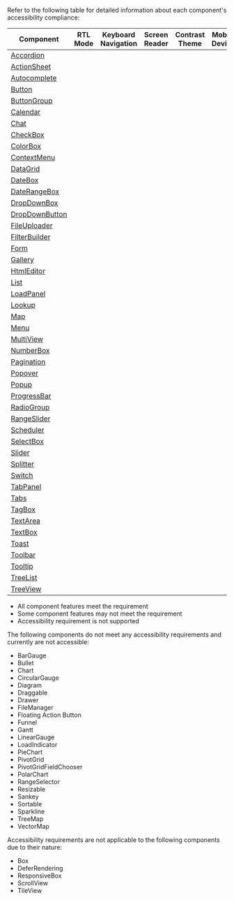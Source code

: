 Refer to the following table for detailed information about each component's accessibility compliance:

<div class="advanced-table-container">
    <table class="dx-table">
        <thead>
            <tr>
                <th>Component</th>
                <th>RTL Mode</th>
                <th>Keyboard Navigation</th>
                <th>Screen Reader</th>
                <th>Contrast Theme</th>
                <th>Mobile Device</th>
                <th><a href="https://developer.chrome.com/docs/lighthouse/" target="_blank">Lighthouse Validation</a></th>
                <th><a href="https://www.deque.com/axe/" target="_blank">Axe Validation</a></th>
                <th><a href="https://wave.webaim.org/" target="_blank">WAVE Validation</a></th>
                <th><a href="https://www.access-board.gov/ict/" target="_blank">Section 508</a></th>
                <th><a href="https://www.w3.org/WAI/standards-guidelines/wcag/" target="_blank">WCAG 2.x</a></th>
            </tr>
        </thead>
        <tbody  >
        <tr>
            <td><a href="/Documentation/Guide/UI_Components/Accordion/Accessibility/">Accordion</a></td>
            <td class="dx-table-row__center icon-success"></td>
            <td class="dx-table-row__center icon-success"></td>
            <td class="dx-table-row__center icon-success"></td>
            <td class="dx-table-row__center icon-warning"></td>
            <td class="dx-table-row__center icon-success"></td>
            <td class="dx-table-row__center icon-success"></td>
            <td class="dx-table-row__center icon-success"></td>
            <td class="dx-table-row__center icon-success"></td>
            <td class="dx-table-row__center icon-warning"></td>
            <td class="dx-table-row__center icon-warning"></td>
        </tr>
        <tr>
            <td><a href="/Documentation/Guide/UI_Components/ActionSheet/Accessibility/">ActionSheet</a></td>
            <td class="dx-table-row__center icon-success"></td>
            <td class="dx-table-row__center icon-success"></td>
            <td class="dx-table-row__center icon-success"></td>
            <td class="dx-table-row__center icon-warning"></td>
            <td class="dx-table-row__center icon-success"></td>
            <td class="dx-table-row__center icon-success"></td>
            <td class="dx-table-row__center icon-success"></td>
            <td class="dx-table-row__center icon-success"></td>
            <td class="dx-table-row__center icon-success"></td>
            <td class="dx-table-row__center icon-success"></td>
        </tr>
        <tr>
            <td><a href="/Documentation/Guide/UI_Components/Autocomplete/Accessibility/">Autocomplete</a></td>
            <td class="dx-table-row__center icon-success"></td>
            <td class="dx-table-row__center icon-success"></td>
            <td class="dx-table-row__center icon-success"></td>
            <td class="dx-table-row__center icon-warning"></td>
            <td class="dx-table-row__center icon-success"></td>
            <td class="dx-table-row__center icon-success"></td>
            <td class="dx-table-row__center icon-success"></td>
            <td class="dx-table-row__center icon-success"></td>
            <td class="dx-table-row__center icon-success"></td>
            <td class="dx-table-row__center icon-success"></td>
        </tr>
        <tr>
            <td><a href="/Documentation/Guide/UI_Components/Button/Accessibility/">Button</a></td>
            <td class="dx-table-row__center icon-success"></td>
            <td class="dx-table-row__center icon-success"></td>
            <td class="dx-table-row__center icon-success"></td>
            <td class="dx-table-row__center icon-warning"></td>
            <td class="dx-table-row__center icon-success"></td>
            <td class="dx-table-row__center icon-success"></td>
            <td class="dx-table-row__center icon-success"></td>
            <td class="dx-table-row__center icon-success"></td>
            <td class="dx-table-row__center icon-success"></td>
            <td class="dx-table-row__center icon-success"></td>
        </tr>
        <tr>
            <td><a href="/Documentation/Guide/UI_Components/ButtonGroup/Accessibility/">ButtonGroup</a></td>
            <td class="dx-table-row__center icon-success"></td>
            <td class="dx-table-row__center icon-success"></td>
            <td class="dx-table-row__center icon-success"></td>
            <td class="dx-table-row__center icon-warning"></td>
            <td class="dx-table-row__center icon-success"></td>
            <td class="dx-table-row__center icon-success"></td>
            <td class="dx-table-row__center icon-success"></td>
            <td class="dx-table-row__center icon-success"></td>
            <td class="dx-table-row__center icon-success"></td>
            <td class="dx-table-row__center icon-success"></td>
        </tr>
        <tr>
            <td><a href="/Documentation/Guide/UI_Components/Calendar/Accessibility/">Calendar</a></td>
            <td class="dx-table-row__center icon-success"></td>
            <td class="dx-table-row__center icon-success"></td>
            <td class="dx-table-row__center icon-success"></td>
            <td class="dx-table-row__center icon-warning"></td>
            <td class="dx-table-row__center icon-success"></td>
            <td class="dx-table-row__center icon-success"></td>
            <td class="dx-table-row__center icon-success"></td>
            <td class="dx-table-row__center icon-success"></td>
            <td class="dx-table-row__center icon-warning"></td>
            <td class="dx-table-row__center icon-warning"></td>
        </tr>
        <tr>
            <td><a href="/Documentation/Guide/UI_Components/Chat/Accessibility/">Chat</a></td>
            <td class="dx-table-row__center icon-success"></td>
            <td class="dx-table-row__center icon-success"></td>
            <td class="dx-table-row__center icon-success"></td>
            <td class="dx-table-row__center icon-warning"></td>
            <td class="dx-table-row__center icon-success"></td>
            <td class="dx-table-row__center icon-success"></td>
            <td class="dx-table-row__center icon-success"></td>
            <td class="dx-table-row__center icon-warning"></td>
            <td class="dx-table-row__center icon-success"></td>
            <td class="dx-table-row__center icon-success"></td>
        </tr>
        <tr>
            <td><a href="/Documentation/Guide/UI_Components/CheckBox/Accessibility/">CheckBox</a></td>
            <td class="dx-table-row__center icon-success"></td>
            <td class="dx-table-row__center icon-success"></td>
            <td class="dx-table-row__center icon-success"></td>
            <td class="dx-table-row__center icon-warning"></td>
            <td class="dx-table-row__center icon-success"></td>
            <td class="dx-table-row__center icon-success"></td>
            <td class="dx-table-row__center icon-success"></td>
            <td class="dx-table-row__center icon-success"></td>
            <td class="dx-table-row__center icon-success"></td>
            <td class="dx-table-row__center icon-success"></td>
        </tr>
        <tr>
            <td><a href="/Documentation/Guide/UI_Components/ColorBox/Accessibility/">ColorBox</a></td>
            <td class="dx-table-row__center icon-success"></td>
            <td class="dx-table-row__center icon-success"></td>
            <td class="dx-table-row__center icon-success"></td>
            <td class="dx-table-row__center icon-warning"></td>
            <td class="dx-table-row__center icon-success"></td>
            <td class="dx-table-row__center icon-warning"></td>
            <td class="dx-table-row__center icon-warning"></td>
            <td class="dx-table-row__center icon-warning"></td>
            <td class="dx-table-row__center icon-warning"></td>
            <td class="dx-table-row__center icon-warning"></td>
        </tr>
        <tr>
            <td><a href="/Documentation/Guide/UI_Components/ContextMenu/Accessibility/">ContextMenu</a></td>
            <td class="dx-table-row__center icon-success"></td>
            <td class="dx-table-row__center icon-success"></td>
            <td class="dx-table-row__center icon-success"></td>
            <td class="dx-table-row__center icon-warning"></td>
            <td class="dx-table-row__center icon-success"></td>
            <td class="dx-table-row__center icon-success"></td>
            <td class="dx-table-row__center icon-success"></td>
            <td class="dx-table-row__center icon-success"></td>
            <td class="dx-table-row__center icon-success"></td>
            <td class="dx-table-row__center icon-success"></td>
        </tr>
        <tr>
            <td><a href="/Documentation/Guide/UI_Components/DataGrid/Accessibility/">DataGrid</a></td>
            <td class="dx-table-row__center icon-success"></td>
            <td class="dx-table-row__center icon-warning"></td>
            <td class="dx-table-row__center icon-warning"></td>
            <td class="dx-table-row__center icon-warning"></td>
            <td class="dx-table-row__center icon-success"></td>
            <td class="dx-table-row__center icon-success"></td>
            <td class="dx-table-row__center icon-success"></td>
            <td class="dx-table-row__center icon-success"></td>
            <td class="dx-table-row__center icon-warning"></td>
            <td class="dx-table-row__center icon-warning"></td>
        </tr>
        <tr>
            <td><a href="/Documentation/Guide/UI_Components/DateBox/Accessibility/">DateBox</a></td>
            <td class="dx-table-row__center icon-success"></td>
            <td class="dx-table-row__center icon-success"></td>
            <td class="dx-table-row__center icon-success"></td>
            <td class="dx-table-row__center icon-warning"></td>
            <td class="dx-table-row__center icon-success"></td>
            <td class="dx-table-row__center icon-success"></td>
            <td class="dx-table-row__center icon-success"></td>
            <td class="dx-table-row__center icon-success"></td>
            <td class="dx-table-row__center icon-success"></td>
            <td class="dx-table-row__center icon-success"></td>
        </tr>
        <tr>
            <td><a href="/Documentation/Guide/UI_Components/DateRangeBox/Accessibility/">DateRangeBox</a></td>
            <td class="dx-table-row__center icon-success"></td>
            <td class="dx-table-row__center icon-success"></td>
            <td class="dx-table-row__center icon-success"></td>
            <td class="dx-table-row__center icon-warning"></td>
            <td class="dx-table-row__center icon-success"></td>
            <td class="dx-table-row__center icon-success"></td>
            <td class="dx-table-row__center icon-success"></td>
            <td class="dx-table-row__center icon-warning"></td>
            <td class="dx-table-row__center icon-success"></td>
            <td class="dx-table-row__center icon-success"></td>
        </tr>
        <tr>
            <td><a href="/Documentation/Guide/UI_Components/DropDownBox/Accessibility/">DropDownBox</a></td>
            <td class="dx-table-row__center icon-success"></td>
            <td class="dx-table-row__center icon-success"></td>
            <td class="dx-table-row__center icon-warning"></td>
            <td class="dx-table-row__center icon-warning"></td>
            <td class="dx-table-row__center icon-success"></td>
            <td class="dx-table-row__center icon-warning"></td>
            <td class="dx-table-row__center icon-warning"></td>
            <td class="dx-table-row__center icon-warning"></td>
            <td class="dx-table-row__center icon-success"></td>
            <td class="dx-table-row__center icon-success"></td>
        </tr>
        <tr>
            <td><a href="/Documentation/Guide/UI_Components/DropDownButton/Accessibility/">DropDownButton</a></td>
            <td class="dx-table-row__center icon-success"></td>
            <td class="dx-table-row__center icon-success"></td>
            <td class="dx-table-row__center icon-success"></td>
            <td class="dx-table-row__center icon-warning"></td>
            <td class="dx-table-row__center icon-success"></td>
            <td class="dx-table-row__center icon-success"></td>
            <td class="dx-table-row__center icon-success"></td>
            <td class="dx-table-row__center icon-success"></td>
            <td class="dx-table-row__center icon-success"></td>
            <td class="dx-table-row__center icon-success"></td>
        </tr>
        <tr>
            <td><a href="/Documentation/Guide/UI_Components/FileUploader/Accessibility/">FileUploader</a></td>
            <td class="dx-table-row__center icon-success"></td>
            <td class="dx-table-row__center icon-success"></td>
            <td class="dx-table-row__center icon-success"></td>
            <td class="dx-table-row__center icon-warning"></td>
            <td class="dx-table-row__center icon-success"></td>
            <td class="dx-table-row__center icon-success"></td>
            <td class="dx-table-row__center icon-success"></td>
            <td class="dx-table-row__center icon-success"></td>
            <td class="dx-table-row__center icon-success"></td>
            <td class="dx-table-row__center icon-success"></td>
        </tr>
        <tr>
            <td><a href="/Documentation/Guide/UI_Components/FilterBuilder/Accessibility/">FilterBuilder</a></td>
            <td class="dx-table-row__center icon-success"></td>
            <td class="dx-table-row__center icon-success"></td>
            <td class="dx-table-row__center icon-success"></td>
            <td class="dx-table-row__center icon-warning"></td>
            <td class="dx-table-row__center icon-success"></td>
            <td class="dx-table-row__center icon-success"></td>
            <td class="dx-table-row__center icon-success"></td>
            <td class="dx-table-row__center icon-success"></td>
            <td class="dx-table-row__center icon-success"></td>
            <td class="dx-table-row__center icon-success"></td>
        </tr>
        <tr>
            <td><a href="/Documentation/Guide/UI_Components/Form/Accessibility/">Form</a></td>
            <td class="dx-table-row__center icon-success"></td>
            <td class="dx-table-row__center icon-success"></td>
            <td class="dx-table-row__center icon-success"></td>
            <td class="dx-table-row__center icon-warning"></td>
            <td class="dx-table-row__center icon-success"></td>
            <td class="dx-table-row__center icon-success"></td>
            <td class="dx-table-row__center icon-success"></td>
            <td class="dx-table-row__center icon-success"></td>
            <td class="dx-table-row__center icon-warning"></td>
            <td class="dx-table-row__center icon-warning"></td>
        </tr>
        <tr>
            <td><a href="/Documentation/Guide/UI_Components/Gallery/Accessibility/">Gallery</a></td>
            <td class="dx-table-row__center icon-success"></td>
            <td class="dx-table-row__center icon-success"></td>
            <td class="dx-table-row__center icon-success"></td>
            <td class="dx-table-row__center icon-warning"></td>
            <td class="dx-table-row__center icon-success"></td>
            <td class="dx-table-row__center icon-success"></td>
            <td class="dx-table-row__center icon-success"></td>
            <td class="dx-table-row__center icon-success"></td>
            <td class="dx-table-row__center icon-success"></td>
            <td class="dx-table-row__center icon-success"></td>
        </tr>
        <tr>
            <td><a href="/Documentation/Guide/UI_Components/HtmlEditor/Accessibility/">HtmlEditor</a></td>
            <td class="dx-table-row__center icon-success"></td>
            <td class="dx-table-row__center icon-success"></td>
            <td class="dx-table-row__center icon-success"></td>
            <td class="dx-table-row__center icon-warning"></td>
            <td class="dx-table-row__center icon-success"></td>
            <td class="dx-table-row__center icon-success"></td>
            <td class="dx-table-row__center icon-success"></td>
            <td class="dx-table-row__center icon-warning"></td>
            <td class="dx-table-row__center icon-warning"></td>
            <td class="dx-table-row__center icon-warning"></td>
        </tr>
        <tr>
            <td><a href="/Documentation/Guide/UI_Components/List/Accessibility/">List</a></td>
            <td class="dx-table-row__center icon-success"></td>
            <td class="dx-table-row__center icon-success"></td>
            <td class="dx-table-row__center icon-success"></td>
            <td class="dx-table-row__center icon-warning"></td>
            <td class="dx-table-row__center icon-success"></td>
            <td class="dx-table-row__center icon-success"></td>
            <td class="dx-table-row__center icon-success"></td>
            <td class="dx-table-row__center icon-success"></td>
            <td class="dx-table-row__center icon-warning"></td>
            <td class="dx-table-row__center icon-success"></td>
        </tr>
        <tr>
            <td><a href="/Documentation/Guide/UI_Components/LoadPanel/Accessibility/">LoadPanel</a></td>
            <td class="dx-table-row__center icon-success"></td>
            <td class="dx-table-row__center icon-error"></td>
            <td class="dx-table-row__center icon-success"></td>
            <td class="dx-table-row__center icon-warning"></td>
            <td class="dx-table-row__center icon-success"></td>
            <td class="dx-table-row__center icon-success"></td>
            <td class="dx-table-row__center icon-success"></td>
            <td class="dx-table-row__center icon-success"></td>
            <td class="dx-table-row__center icon-success"></td>
            <td class="dx-table-row__center icon-success"></td>
        </tr>
        <tr>
            <td><a href="/Documentation/Guide/UI_Components/Lookup/Accessibility/">Lookup</a></td>
            <td class="dx-table-row__center icon-success"></td>
            <td class="dx-table-row__center icon-success"></td>
            <td class="dx-table-row__center icon-success"></td>
            <td class="dx-table-row__center icon-warning"></td>
            <td class="dx-table-row__center icon-success"></td>
            <td class="dx-table-row__center icon-success"></td>
            <td class="dx-table-row__center icon-success"></td>
            <td class="dx-table-row__center icon-success"></td>
            <td class="dx-table-row__center icon-success"></td>
            <td class="dx-table-row__center icon-success"></td>
        </tr>
        <tr>
            <td><a href="/Documentation/Guide/UI_Components/Map/Accessibility/">Map</a></td>
            <td class="dx-table-row__center icon-success"></td>
            <td class="dx-table-row__center icon-error"></td>
            <td class="dx-table-row__center icon-success"></td>
            <td class="dx-table-row__center icon-success"></td>
            <td class="dx-table-row__center icon-success"></td>
            <td class="dx-table-row__center icon-success"></td>
            <td class="dx-table-row__center icon-success"></td>
            <td class="dx-table-row__center icon-success"></td>
            <td class="dx-table-row__center icon-success"></td>
            <td class="dx-table-row__center icon-warning"></td>
        </tr>
        <tr>
            <td><a href="/Documentation/Guide/UI_Components/Menu/Accessibility/">Menu</a></td>
            <td class="dx-table-row__center icon-success"></td>
            <td class="dx-table-row__center icon-success"></td>
            <td class="dx-table-row__center icon-success"></td>
            <td class="dx-table-row__center icon-warning"></td>
            <td class="dx-table-row__center icon-success"></td>
            <td class="dx-table-row__center icon-success"></td>
            <td class="dx-table-row__center icon-success"></td>
            <td class="dx-table-row__center icon-success"></td>
            <td class="dx-table-row__center icon-success"></td>
            <td class="dx-table-row__center icon-success"></td>
        </tr>
        <tr>
            <td><a href="/Documentation/Guide/UI_Components/MultiView/Accessibility/">MultiView</a></td>
            <td class="dx-table-row__center icon-success"></td>
            <td class="dx-table-row__center icon-success"></td>
            <td class="dx-table-row__center icon-success"></td>
            <td class="dx-table-row__center icon-warning"></td>
            <td class="dx-table-row__center icon-success"></td>
            <td class="dx-table-row__center icon-success"></td>
            <td class="dx-table-row__center icon-success"></td>
            <td class="dx-table-row__center icon-success"></td>
            <td class="dx-table-row__center icon-success"></td>
            <td class="dx-table-row__center icon-success"></td>
        </tr>
        <tr>
            <td><a href="/Documentation/Guide/UI_Components/NumberBox/Accessibility/">NumberBox</a></td>
            <td class="dx-table-row__center icon-success"></td>
            <td class="dx-table-row__center icon-success"></td>
            <td class="dx-table-row__center icon-success"></td>
            <td class="dx-table-row__center icon-warning"></td>
            <td class="dx-table-row__center icon-success"></td>
            <td class="dx-table-row__center icon-success"></td>
            <td class="dx-table-row__center icon-success"></td>
            <td class="dx-table-row__center icon-success"></td>
            <td class="dx-table-row__center icon-success"></td>
            <td class="dx-table-row__center icon-success"></td>
        </tr>
        <tr>
            <td><a href="/Documentation/Guide/UI_Components/Pagination/Accessibility/">Pagination</a></td>
            <td class="dx-table-row__center icon-success"></td>
            <td class="dx-table-row__center icon-error"></td>
            <td class="dx-table-row__center icon-success"></td>
            <td class="dx-table-row__center icon-warning"></td>
            <td class="dx-table-row__center icon-success"></td>
            <td class="dx-table-row__center icon-success"></td>
            <td class="dx-table-row__center icon-success"></td>
            <td class="dx-table-row__center icon-success"></td>
            <td class="dx-table-row__center icon-success"></td>
            <td class="dx-table-row__center icon-success"></td>
        </tr>
        <tr>
            <td><a href="/Documentation/Guide/UI_Components/Popover/Accessibility/">Popover</a></td>
            <td class="dx-table-row__center icon-success"></td>
            <td class="dx-table-row__center icon-error"></td>
            <td class="dx-table-row__center icon-success"></td>
            <td class="dx-table-row__center icon-warning"></td>
            <td class="dx-table-row__center icon-success"></td>
            <td class="dx-table-row__center icon-success"></td>
            <td class="dx-table-row__center icon-success"></td>
            <td class="dx-table-row__center icon-success"></td>
            <td class="dx-table-row__center icon-warning"></td>
            <td class="dx-table-row__center icon-warning"></td>
        </tr>
        <tr>
            <td><a href="/Documentation/Guide/UI_Components/Popup/Accessibility/">Popup</a></td>
            <td class="dx-table-row__center icon-success"></td>
            <td class="dx-table-row__center icon-success"></td>
            <td class="dx-table-row__center icon-success"></td>
            <td class="dx-table-row__center icon-warning"></td>
            <td class="dx-table-row__center icon-success"></td>
            <td class="dx-table-row__center icon-warning"></td>
            <td class="dx-table-row__center icon-success"></td>
            <td class="dx-table-row__center icon-success"></td>
            <td class="dx-table-row__center icon-warning"></td>
            <td class="dx-table-row__center icon-warning"></td>
        </tr>
        <tr>
            <td><a href="/Documentation/Guide/UI_Components/ProgressBar/Accessibility/">ProgressBar</a></td>
            <td class="dx-table-row__center icon-success"></td>
            <td class="dx-table-row__center icon-error"></td>
            <td class="dx-table-row__center icon-success"></td>
            <td class="dx-table-row__center icon-warning"></td>
            <td class="dx-table-row__center icon-success"></td>
            <td class="dx-table-row__center icon-success"></td>
            <td class="dx-table-row__center icon-success"></td>
            <td class="dx-table-row__center icon-success"></td>
            <td class="dx-table-row__center icon-success"></td>
            <td class="dx-table-row__center icon-success"></td>
        </tr>
        <tr>
            <td><a href="/Documentation/Guide/UI_Components/RadioGroup/Accessibility/">RadioGroup</a></td>
            <td class="dx-table-row__center icon-success"></td>
            <td class="dx-table-row__center icon-success"></td>
            <td class="dx-table-row__center icon-success"></td>
            <td class="dx-table-row__center icon-warning"></td>
            <td class="dx-table-row__center icon-success"></td>
            <td class="dx-table-row__center icon-success"></td>
            <td class="dx-table-row__center icon-success"></td>
            <td class="dx-table-row__center icon-success"></td>
            <td class="dx-table-row__center icon-success"></td>
            <td class="dx-table-row__center icon-success"></td>
        </tr>
        <tr>
            <td><a href="/Documentation/Guide/UI_Components/RangeSlider/Accessibility/">RangeSlider</a></td>
            <td class="dx-table-row__center icon-success"></td>
            <td class="dx-table-row__center icon-success"></td>
            <td class="dx-table-row__center icon-success"></td>
            <td class="dx-table-row__center icon-warning"></td>
            <td class="dx-table-row__center icon-success"></td>
            <td class="dx-table-row__center icon-error"></td>
            <td class="dx-table-row__center icon-success"></td>
            <td class="dx-table-row__center icon-success"></td>
            <td class="dx-table-row__center icon-success"></td>
            <td class="dx-table-row__center icon-success"></td>
        </tr>
        <tr>
            <td><a href="/Documentation/Guide/UI_Components/Scheduler/Accessibility/">Scheduler</a></td>
            <td class="dx-table-row__center icon-success"></td>
            <td class="dx-table-row__center icon-success"></td>
            <td class="dx-table-row__center icon-success"></td>
            <td class="dx-table-row__center icon-warning"></td>
            <td class="dx-table-row__center icon-success"></td>
            <td class="dx-table-row__center icon-success"></td>
            <td class="dx-table-row__center icon-success"></td>
            <td class="dx-table-row__center icon-success"></td>
            <td class="dx-table-row__center icon-warning"></td>
            <td class="dx-table-row__center icon-warning"></td>
        </tr>
        <tr>
            <td><a href="/Documentation/Guide/UI_Components/SelectBox/Accessibility/">SelectBox</a></td>
            <td class="dx-table-row__center icon-success"></td>
            <td class="dx-table-row__center icon-success"></td>
            <td class="dx-table-row__center icon-success"></td>
            <td class="dx-table-row__center icon-warning"></td>
            <td class="dx-table-row__center icon-success"></td>
            <td class="dx-table-row__center icon-success"></td>
            <td class="dx-table-row__center icon-success"></td>
            <td class="dx-table-row__center icon-success"></td>
            <td class="dx-table-row__center icon-success"></td>
            <td class="dx-table-row__center icon-success"></td>
        </tr>
        <tr>
            <td><a href="/Documentation/Guide/UI_Components/Slider/Accessibility/">Slider</a></td>
            <td class="dx-table-row__center icon-success"></td>
            <td class="dx-table-row__center icon-success"></td>
            <td class="dx-table-row__center icon-success"></td>
            <td class="dx-table-row__center icon-warning"></td>
            <td class="dx-table-row__center icon-success"></td>
            <td class="dx-table-row__center icon-error"></td>
            <td class="dx-table-row__center icon-success"></td>
            <td class="dx-table-row__center icon-success"></td>
            <td class="dx-table-row__center icon-success"></td>
            <td class="dx-table-row__center icon-success"></td>
        </tr>
        <tr>
            <td><a href="/Documentation/Guide/UI_Components/Splitter/Accessibility/">Splitter</a></td>
            <td class="dx-table-row__center icon-success"></td>
            <td class="dx-table-row__center icon-success"></td>
            <td class="dx-table-row__center icon-success"></td>
            <td class="dx-table-row__center icon-warning"></td>
            <td class="dx-table-row__center icon-success"></td>
            <td class="dx-table-row__center icon-success"></td>
            <td class="dx-table-row__center icon-success"></td>
            <td class="dx-table-row__center icon-success"></td>
            <td class="dx-table-row__center icon-success"></td>
            <td class="dx-table-row__center icon-success"></td>
        </tr>
        <tr>
            <td><a href="/Documentation/Guide/UI_Components/Switch/Accessibility/">Switch</a></td>
            <td class="dx-table-row__center icon-success"></td>
            <td class="dx-table-row__center icon-success"></td>
            <td class="dx-table-row__center icon-success"></td>
            <td class="dx-table-row__center icon-warning"></td>
            <td class="dx-table-row__center icon-success"></td>
            <td class="dx-table-row__center icon-warning"></td>
            <td class="dx-table-row__center icon-success"></td>
            <td class="dx-table-row__center icon-success"></td>
            <td class="dx-table-row__center icon-success"></td>
            <td class="dx-table-row__center icon-success"></td>
        </tr>
        <tr>
            <td><a href="/Documentation/Guide/UI_Components/TabPanel/Accessibility/">TabPanel</a></td>
            <td class="dx-table-row__center icon-success"></td>
            <td class="dx-table-row__center icon-success"></td>
            <td class="dx-table-row__center icon-success"></td>
            <td class="dx-table-row__center icon-warning"></td>
            <td class="dx-table-row__center icon-success"></td>
            <td class="dx-table-row__center icon-success"></td>
            <td class="dx-table-row__center icon-success"></td>
            <td class="dx-table-row__center icon-success"></td>
            <td class="dx-table-row__center icon-success"></td>
            <td class="dx-table-row__center icon-success"></td>
        </tr>
        <tr>
            <td><a href="/Documentation/Guide/UI_Components/Tabs/Accessibility/">Tabs</a></td>
            <td class="dx-table-row__center icon-success"></td>
            <td class="dx-table-row__center icon-success"></td>
            <td class="dx-table-row__center icon-success"></td>
            <td class="dx-table-row__center icon-warning"></td>
            <td class="dx-table-row__center icon-success"></td>
            <td class="dx-table-row__center icon-success"></td>
            <td class="dx-table-row__center icon-success"></td>
            <td class="dx-table-row__center icon-success"></td>
            <td class="dx-table-row__center icon-success"></td>
            <td class="dx-table-row__center icon-warning"></td>
        </tr>
        <tr>
            <td><a href="/Documentation/Guide/UI_Components/TagBox/Accessibility/">TagBox</a></td>
            <td class="dx-table-row__center icon-success"></td>
            <td class="dx-table-row__center icon-success"></td>
            <td class="dx-table-row__center icon-success"></td>
            <td class="dx-table-row__center icon-warning"></td>
            <td class="dx-table-row__center icon-success"></td>
            <td class="dx-table-row__center icon-success"></td>
            <td class="dx-table-row__center icon-success"></td>
            <td class="dx-table-row__center icon-success"></td>
            <td class="dx-table-row__center icon-success"></td>
            <td class="dx-table-row__center icon-success"></td>
        </tr>
        <tr>
            <td><a href="/Documentation/Guide/UI_Components/TextArea/Accessibility/">TextArea</a></td>
            <td class="dx-table-row__center icon-success"></td>
            <td class="dx-table-row__center icon-error"></td>
            <td class="dx-table-row__center icon-success"></td>
            <td class="dx-table-row__center icon-warning"></td>
            <td class="dx-table-row__center icon-success"></td>
            <td class="dx-table-row__center icon-success"></td>
            <td class="dx-table-row__center icon-success"></td>
            <td class="dx-table-row__center icon-success"></td>
            <td class="dx-table-row__center icon-success"></td>
            <td class="dx-table-row__center icon-success"></td>
        </tr>
        <tr>
            <td><a href="/Documentation/Guide/UI_Components/TextBox/Accessibility/">TextBox</a></td>
            <td class="dx-table-row__center icon-success"></td>
            <td class="dx-table-row__center icon-error"></td>
            <td class="dx-table-row__center icon-success"></td>
            <td class="dx-table-row__center icon-warning"></td>
            <td class="dx-table-row__center icon-success"></td>
            <td class="dx-table-row__center icon-success"></td>
            <td class="dx-table-row__center icon-success"></td>
            <td class="dx-table-row__center icon-success"></td>
            <td class="dx-table-row__center icon-success"></td>
            <td class="dx-table-row__center icon-success"></td>
        </tr>
        <tr>
            <td><a href="/Documentation/Guide/UI_Components/Toast/Accessibility/">Toast</a></td>
            <td class="dx-table-row__center icon-success"></td>
            <td class="dx-table-row__center icon-error"></td>
            <td class="dx-table-row__center icon-success"></td>
            <td class="dx-table-row__center icon-warning"></td>
            <td class="dx-table-row__center icon-success"></td>
            <td class="dx-table-row__center icon-success"></td>
            <td class="dx-table-row__center icon-success"></td>
            <td class="dx-table-row__center icon-success"></td>
            <td class="dx-table-row__center icon-success"></td>
            <td class="dx-table-row__center icon-success"></td>
        </tr>
        <tr>
            <td><a href="/Documentation/Guide/UI_Components/Toolbar/Accessibility/">Toolbar</a></td>
            <td class="dx-table-row__center icon-success"></td>
            <td class="dx-table-row__center icon-success"></td>
            <td class="dx-table-row__center icon-success"></td>
            <td class="dx-table-row__center icon-warning"></td>
            <td class="dx-table-row__center icon-success"></td>
            <td class="dx-table-row__center icon-success"></td>
            <td class="dx-table-row__center icon-success"></td>
            <td class="dx-table-row__center icon-success"></td>
            <td class="dx-table-row__center icon-success"></td>
            <td class="dx-table-row__center icon-success"></td>
        </tr>
        <tr>
            <td><a href="/Documentation/Guide/UI_Components/Tooltip/Accessibility/">Tooltip</a></td>
            <td class="dx-table-row__center icon-success"></td>
            <td class="dx-table-row__center icon-error"></td>
            <td class="dx-table-row__center icon-success"></td>
            <td class="dx-table-row__center icon-warning"></td>
            <td class="dx-table-row__center icon-success"></td>
            <td class="dx-table-row__center icon-success"></td>
            <td class="dx-table-row__center icon-success"></td>
            <td class="dx-table-row__center icon-success"></td>
            <td class="dx-table-row__center icon-warning"></td>
            <td class="dx-table-row__center icon-warning"></td>
        </tr>
        <tr>
            <td><a href="/Documentation/Guide/UI_Components/TreeList/Accessibility/">TreeList</a></td>
            <td class="dx-table-row__center icon-success"></td>
            <td class="dx-table-row__center icon-warning"></td>
            <td class="dx-table-row__center icon-warning"></td>
            <td class="dx-table-row__center icon-warning"></td>
            <td class="dx-table-row__center icon-success"></td>
            <td class="dx-table-row__center icon-success"></td>
            <td class="dx-table-row__center icon-success"></td>
            <td class="dx-table-row__center icon-success"></td>
            <td class="dx-table-row__center icon-warning"></td>
            <td class="dx-table-row__center icon-warning"></td>
        </tr>
        <tr>
            <td><a href="/Documentation/Guide/UI_Components/TreeView/Accessibility/">TreeView</a></td>
            <td class="dx-table-row__center icon-success"></td>
            <td class="dx-table-row__center icon-success"></td>
            <td class="dx-table-row__center icon-success"></td>
            <td class="dx-table-row__center icon-warning"></td>
            <td class="dx-table-row__center icon-success"></td>
            <td class="dx-table-row__center icon-success"></td>
            <td class="dx-table-row__center icon-success"></td>
            <td class="dx-table-row__center icon-success"></td>
            <td class="dx-table-row__center icon-success"></td>
            <td class="dx-table-row__center icon-success"></td>
        </tr>
    </tbody>
    </table>
</div>

<ul class="table-legend">
   <li><div class="icon icon-success"></div> All component features meet the requirement</li>
   <li><div class="icon icon-warning"></div> Some component features may not meet the requirement</li>
   <li><div class="icon icon-error"></div> Accessibility requirement is not supported</li>
</ul>

The following components do not meet any accessibility requirements and currently are not accessible:

- BarGauge
- Bullet
- Chart
- CircularGauge
- Diagram
- Draggable
- Drawer
- FileManager
- Floating Action Button
- Funnel
- Gantt
- LinearGauge
- LoadIndicator
- PieChart
- PivotGrid
- PivotGridFieldChooser
- PolarChart
- RangeSelector
- Resizable
- Sankey
- Sortable
- Sparkline
- TreeMap
- VectorMap

Accessibility requirements are not applicable to the following components due to their nature:

- Box
- DeferRendering
- ResponsiveBox
- ScrollView
- TileView

<script src="/Scripts/Docs/advancedTable.js"></script>
<script>
$(function() {
  Site.initAdvancedTable(".advanced-table-container");
});
</script>
